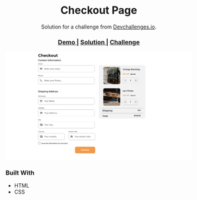 
<h1 align="center">Checkout Page</h1>

<div align="center">
   Solution for a challenge from  <a href="http://devchallenges.io" target="_blank">Devchallenges.io</a>.
</div>

<div align="center">
  <h3>
    <a href="https://uday-kiran77.github.io/Checkout-page/" target="_blank">
      Demo
    </a>
    <span> | </span>
    <a href="https://devchallenges.io/solutions/UR3jd2jeWT1ef8nZ0tZz" target="_blank">
      Solution
    </a>
    <span> | </span>
    <a href="https://devchallenges.io/challenges/0J1NxxGhOUYVqihwegfO" target="_blank">
      Challenge
    </a>
  </h3>
</div>



![screenshot](https://github.com/uday-kiran77/Checkout-page/blob/main/assets/screenshot.png?raw=true)

### Built With

- HTML
- CSS


